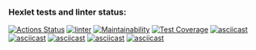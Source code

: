### Hexlet tests and linter status:
[![Actions Status](https://github.com/ShiY4/frontend-project-46/actions/workflows/hexlet-check.yml/badge.svg)](https://github.com/ShiY4/frontend-project-46/actions)
[![linter](https://github.com/ShiY4/frontend-project-46/actions/workflows/github-actions-demo.yml/badge.svg)](https://github.com/ShiY4/frontend-project-46/actions/workflows/github-actions-demo.yml)
[![Maintainability](https://api.codeclimate.com/v1/badges/2dac132f3526417f5f22/maintainability)](https://codeclimate.com/github/ShiY4/frontend-project-46/maintainability)
[![Test Coverage](https://api.codeclimate.com/v1/badges/2dac132f3526417f5f22/test_coverage)](https://codeclimate.com/github/ShiY4/frontend-project-46/test_coverage)
[![asciicast](https://asciinema.org/a/ct4WlwXSdtmErfTBIc5kjXTeV.svg)](https://asciinema.org/a/ct4WlwXSdtmErfTBIc5kjXTeV)
[![asciicast](https://asciinema.org/a/Y4LgF3KjktgN2v1eeaXQOYiBl.svg)](https://asciinema.org/a/Y4LgF3KjktgN2v1eeaXQOYiBl)
[![asciicast](https://asciinema.org/a/GoBcp2nzWocJCmpHuCXqxmZBj.svg)](https://asciinema.org/a/GoBcp2nzWocJCmpHuCXqxmZBj)
[![asciicast](https://asciinema.org/a/TcMcJ6Qy7A0R3iuieYmtwrkSd.svg)](https://asciinema.org/a/TcMcJ6Qy7A0R3iuieYmtwrkSd)
[![asciicast](https://asciinema.org/a/dWfoUBf39QzudbXZeXv2rczrU.svg)](https://asciinema.org/a/dWfoUBf39QzudbXZeXv2rczrU)